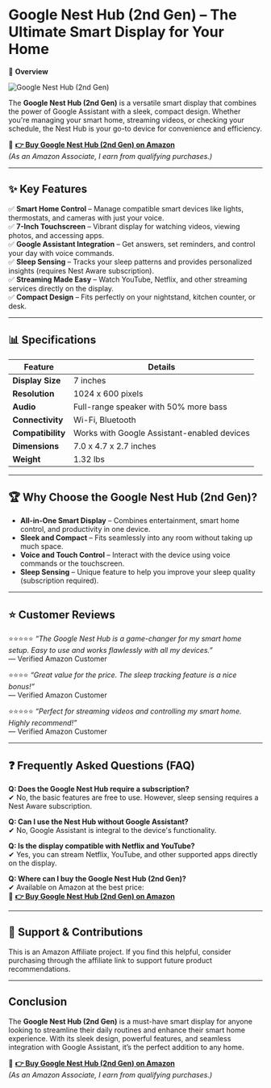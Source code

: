# Google Nest Hub (2nd Gen) – The Ultimate Smart Display for Your Home

📌 **Overview**  

![Google Nest Hub (2nd Gen)](https://media.wired.com/photos/60b7cb0a9731be96a5fef43d/master/w_1920,c_limit/Gear-Google-Nest-Hub_Mist-SOURCE-Google.jpg)

The **Google Nest Hub (2nd Gen)** is a versatile smart display that combines the power of Google Assistant with a sleek, compact design. Whether you're managing your smart home, streaming videos, or checking your schedule, the Nest Hub is your go-to device for convenience and efficiency.

🔗 **[👉 Buy Google Nest Hub (2nd Gen) on Amazon](https://amzn.to/42bHnzn)**  
*(As an Amazon Associate, I earn from qualifying purchases.)*

---

## ✨ **Key Features**  

✅ **Smart Home Control** – Manage compatible smart devices like lights, thermostats, and cameras with just your voice.  
✅ **7-Inch Touchscreen** – Vibrant display for watching videos, viewing photos, and accessing apps.  
✅ **Google Assistant Integration** – Get answers, set reminders, and control your day with voice commands.  
✅ **Sleep Sensing** – Tracks your sleep patterns and provides personalized insights (requires Nest Aware subscription).  
✅ **Streaming Made Easy** – Watch YouTube, Netflix, and other streaming services directly on the display.  
✅ **Compact Design** – Fits perfectly on your nightstand, kitchen counter, or desk.  

---

## 📊 **Specifications**  

| **Feature**               | **Details**                              |
|---------------------------|------------------------------------------|
| **Display Size**          | 7 inches                                 |
| **Resolution**            | 1024 x 600 pixels                        |
| **Audio**                 | Full-range speaker with 50% more bass    |
| **Connectivity**          | Wi-Fi, Bluetooth                         |
| **Compatibility**         | Works with Google Assistant-enabled devices |
| **Dimensions**            | 7.0 x 4.7 x 2.7 inches                   |
| **Weight**                | 1.32 lbs                                 |

---

## 🏆 **Why Choose the Google Nest Hub (2nd Gen)?**  
- **All-in-One Smart Display** – Combines entertainment, smart home control, and productivity in one device.  
- **Sleek and Compact** – Fits seamlessly into any room without taking up much space.  
- **Voice and Touch Control** – Interact with the device using voice commands or the touchscreen.  
- **Sleep Sensing** – Unique feature to help you improve your sleep quality (subscription required).  

---

## ⭐ **Customer Reviews**  

⭐️⭐️⭐️⭐️⭐️ *“The Google Nest Hub is a game-changer for my smart home setup. Easy to use and works flawlessly with all my devices.”*  
— Verified Amazon Customer  

⭐️⭐️⭐️⭐️ *“Great value for the price. The sleep tracking feature is a nice bonus!”*  
— Verified Amazon Customer  

⭐️⭐️⭐️⭐️⭐️ *“Perfect for streaming videos and controlling my smart home. Highly recommend!”*  
— Verified Amazon Customer  

---

## ❓ **Frequently Asked Questions (FAQ)**  

**Q: Does the Google Nest Hub require a subscription?**  
✔ No, the basic features are free to use. However, sleep sensing requires a Nest Aware subscription.  

**Q: Can I use the Nest Hub without Google Assistant?**  
✔ No, Google Assistant is integral to the device's functionality.  

**Q: Is the display compatible with Netflix and YouTube?**  
✔ Yes, you can stream Netflix, YouTube, and other supported apps directly on the display.  

**Q: Where can I buy the Google Nest Hub (2nd Gen)?**  
✔ Available on Amazon at the best price:  
🔗 **[👉 Buy Google Nest Hub (2nd Gen) on Amazon](https://amzn.to/42bHnzn)**

---

## 📢 **Support & Contributions**  
This is an Amazon Affiliate project. If you find this helpful, consider purchasing through the affiliate link to support future product recommendations.

---

## **Conclusion**  
The **Google Nest Hub (2nd Gen)** is a must-have smart display for anyone looking to streamline their daily routines and enhance their smart home experience. With its sleek design, powerful features, and seamless integration with Google Assistant, it’s the perfect addition to any home.  

🔗 **[👉 Buy Google Nest Hub (2nd Gen) on Amazon](https://amzn.to/42bHnzn)**  
*(As an Amazon Associate, I earn from qualifying purchases.)*